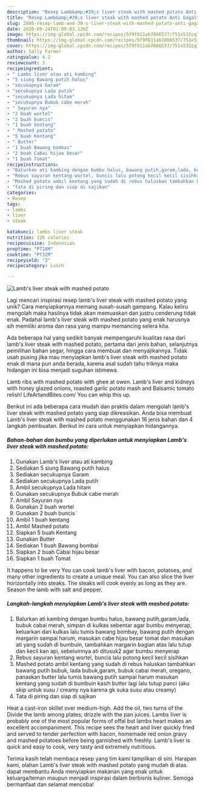 ```yaml
---
description: "Resep Lamb&amp;#39;s liver steak with mashed potato Anti Gagal"
title: "Resep Lamb&amp;#39;s liver steak with mashed potato Anti Gagal"
slug: 2886-resep-lamb-and-39-s-liver-steak-with-mashed-potato-anti-gagal
date: 2020-09-24T01:09:03.136Z
image: https://img-global.cpcdn.com/recipes/5f9f611ab7866537/751x532cq70/lambs-liver-steak-with-mashed-potato-foto-resep-utama.jpg
thumbnail: https://img-global.cpcdn.com/recipes/5f9f611ab7866537/751x532cq70/lambs-liver-steak-with-mashed-potato-foto-resep-utama.jpg
cover: https://img-global.cpcdn.com/recipes/5f9f611ab7866537/751x532cq70/lambs-liver-steak-with-mashed-potato-foto-resep-utama.jpg
author: Sally Farmer
ratingvalue: 4.2
reviewcount: 3
recipeingredient:
- " Lambs liver atau ati kambing"
- "5 siung Bawang putih halus"
- "secukupnya Garam"
- "secukupnya Lada putih"
- "secukupnya Lada hitam"
- "secukupnya Bubuk cabe merah"
- " Sayuran nya"
- "2 buah wortel"
- "2 buah buncis"
- "1 buah kentang"
- " Mashed potato"
- "5 buah Kentang"
- " Butter"
- "1 buah Bawang bombai"
- "2 buah Cabai hijau besar"
- "1 buah Tomat"
recipeinstructions:
- "Balurkan ati kambing dengan bumbu halus, bawang putih,garam,lada, bubuk cabai merah, simpan di kulkas sebentar agar bumbu menyerap, keluarkan dari kulkas lalu tumis bawang bombay, bawang putih dengan margarin sampai harum, masukan cabe hijau besar tomat dan masukan ati yang sudah di bumbuin, tambahkan margarin bagian atas lalu tutup dan kecil kan api, sebelumnya ati ditusuk2 agar bumbu menyerap"
- "Rebus sayuran kentang wortel, buncis lalu potong kecil kecil sisihkan"
- "Mashed potato ambil kentang yang sudah di rebus haluskan tambahkan bawang putih bubuk, lada bubuk,garam, bubuk cabai merah, oregano, panaskan butter lalu tumis bawang putih sampai harum masukan kentang yang sudah di bumbuin kasih butter lagi lalu tutup panci (aku skip untuk susu / creamy nya karena gk suka susu atau creamy)"
- "Tata di piring dan siap di sajikan"
categories:
- Resep
tags:
- lambs
- liver
- steak

katakunci: lambs liver steak 
nutrition: 126 calories
recipecuisine: Indonesian
preptime: "PT18M"
cooktime: "PT32M"
recipeyield: "3"
recipecategory: Lunch

---
```



![Lamb&#39;s liver steak with mashed potato](https://img-global.cpcdn.com/recipes/5f9f611ab7866537/751x532cq70/lambs-liver-steak-with-mashed-potato-foto-resep-utama.jpg)

Lagi mencari inspirasi resep lamb&#39;s liver steak with mashed potato yang unik? Cara menyiapkannya memang susah-susah gampang. Kalau keliru mengolah maka hasilnya tidak akan memuaskan dan justru cenderung tidak enak. Padahal lamb&#39;s liver steak with mashed potato yang enak harusnya sih memiliki aroma dan rasa yang mampu memancing selera kita.

Ada beberapa hal yang sedikit banyak mempengaruhi kualitas rasa dari lamb&#39;s liver steak with mashed potato, pertama dari jenis bahan, selanjutnya pemilihan bahan segar, hingga cara membuat dan menyajikannya. Tidak usah pusing jika mau menyiapkan lamb&#39;s liver steak with mashed potato enak di mana pun anda berada, karena asal sudah tahu triknya maka hidangan ini bisa menjadi suguhan istimewa.

Lamb ribs with mashed potato with ghee at owen. Lamb&#39;s liver and kidneys with honey glazed onions, roasted garlic potato mash and Balsamic tomato relish! LifeArtandBites.com/ You can whip this up.


Berikut ini ada beberapa cara mudah dan praktis dalam mengolah lamb&#39;s liver steak with mashed potato yang siap dikreasikan. Anda bisa membuat Lamb&#39;s liver steak with mashed potato menggunakan 16 jenis bahan dan 4 langkah pembuatan. Berikut ini cara untuk menyiapkan hidangannya.

<!--inarticleads1-->

##### Bahan-bahan dan bumbu yang diperlukan untuk menyiapkan Lamb&#39;s liver steak with mashed potato:

1. Gunakan  Lamb&#39;s liver atau ati kambing
1. Sediakan 5 siung Bawang putih halus
1. Sediakan secukupnya Garam
1. Sediakan secukupnya Lada putih
1. Ambil secukupnya Lada hitam
1. Gunakan secukupnya Bubuk cabe merah
1. Ambil  Sayuran nya
1. Gunakan 2 buah wortel
1. Gunakan 2 buah buncis
1. Ambil 1 buah kentang
1. Ambil  Mashed potato
1. Siapkan 5 buah Kentang
1. Gunakan  Butter
1. Sediakan 1 buah Bawang bombai
1. Siapkan 2 buah Cabai hijau besar
1. Siapkan 1 buah Tomat


It happens to be very You can cook lamb&#39;s liver with bacon, potatoes, and many other ingredients to create a unique meal. You can also slice the liver horizontally into steaks. The steaks will cook evenly as long as they are. Season the lamb with salt and pepper. 

<!--inarticleads2-->

##### Langkah-langkah menyiapkan Lamb&#39;s liver steak with mashed potato:

1. Balurkan ati kambing dengan bumbu halus, bawang putih,garam,lada, bubuk cabai merah, simpan di kulkas sebentar agar bumbu menyerap, keluarkan dari kulkas lalu tumis bawang bombay, bawang putih dengan margarin sampai harum, masukan cabe hijau besar tomat dan masukan ati yang sudah di bumbuin, tambahkan margarin bagian atas lalu tutup dan kecil kan api, sebelumnya ati ditusuk2 agar bumbu menyerap
1. Rebus sayuran kentang wortel, buncis lalu potong kecil kecil sisihkan
1. Mashed potato ambil kentang yang sudah di rebus haluskan tambahkan bawang putih bubuk, lada bubuk,garam, bubuk cabai merah, oregano, panaskan butter lalu tumis bawang putih sampai harum masukan kentang yang sudah di bumbuin kasih butter lagi lalu tutup panci (aku skip untuk susu / creamy nya karena gk suka susu atau creamy)
1. Tata di piring dan siap di sajikan


Heat a cast-iron skillet over medium-high. Add the oil, two turns of the Divide the lamb among plates; drizzle with the pan juices. Lambs liver is probably one of the most popular forms of offal but lambs heart makes an excellent accompaniment. This recipe sees the heart and liver quickly fried and served to tender perfection with bacon, homemade red onion gravy and mashed potatoes before being garnished with freshly. Lamb&#39;s liver is quick and easy to cook, very tasty and extremely nutritious. 

Terima kasih telah membaca resep yang tim kami tampilkan di sini. Harapan kami, olahan Lamb&#39;s liver steak with mashed potato yang mudah di atas dapat membantu Anda menyiapkan makanan yang enak untuk keluarga/teman maupun menjadi inspirasi dalam berbisnis kuliner. Semoga bermanfaat dan selamat mencoba!
